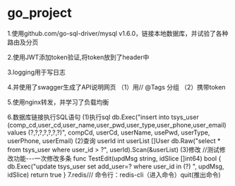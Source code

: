 # go_project

1.使用github.com/go-sql-driver/mysql v1.6.0，链接本地数据库，并试验了各种路由及分页

2.使用JWT添加token验证,将token放到了header中

3.logging用于写日志

4.并使用了swagger生成了API说明网页
    （1）用// @Tags 分组
    （2）携带token

5.使用nginx转发，并学习了负载均衡

6.数据库链接执行SQL语句
    (1)执行sql
        db.Exec("insert into tsys_user (comp_cd,user_cd,user_name,user_pwd,user_type,user_phone,user_email) values (?,?,?,?,?,?,?)",
		    compCd, userCd, userName, usePwd, userType, userPhone, userEmail)
    (2)查询
        userId int
        userList []User
        db.Raw("select * from tsys_user where user_id > ?", userId).Scan(&userList)
    (3)修改
        //测试修改功能---一次修改多条
        func TestEdit(updMsg string, idSlice []int64) bool {
            db.Exec("update tsys_user set add_user=? where user_id in (?) ", updMsg, idSlice)
    	    return true
        }
7.redis///   命令行：redis-cli（进入命令）quit(推出命令)

